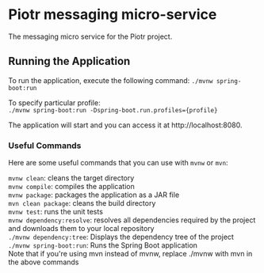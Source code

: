 # Piotr messaging micro-service
The messaging micro service for the Piotr project.

## Running the Application
To run the application, execute the following command:
`./mvnw spring-boot:run`    

To specify particular profile:      
`./mvnw spring-boot:run -Dspring-boot.run.profiles={profile}`

The application will start and you can access it at http://localhost:8080.

### Useful Commands
Here are some useful commands that you can use with `mvnw` or `mvn`:

`mvnw clean`: cleans the target directory    
`mvnw compile`: compiles the application      
`mvnw package`: packages the application as a JAR file  
`mvn clean package`: cleans the build directory        
`mvnw test`: runs the unit tests        
`mvnw dependency:resolve`: resolves all dependencies required by the project and downloads them to your local repository        
`./mvnw dependency:tree`: Displays the dependency tree of the project         
`./mvnw spring-boot:run`: Runs the Spring Boot application     
Note that if you're using mvn instead of mvnw, replace ./mvnw with mvn in the above commands      